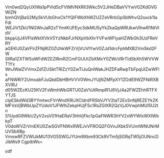 Vm0wd2QyUXlWa1pPVldScFVtMVNXRll3Wkc5V2JHeDBaVVYwV0ZKdGVGWlZN
bmhQVjBaS2MySkVUbGhoCk1YQlFWbXhWZUZZeVRrbGpSbWhvQ2sxck1IaFdi
WEJIV1ZkU1NGWnJaR2xTYmtKUFEyc3dkMU5yYkZkaQpWRUkwVlhwR1NtVldV
bkppUjJ4VFlsWktXVkV5YzNkbFJrNXpVbXhrYVFwWFIyaHZWbGh3UzFReVRY
aGEKU0ZaVFlrZFNjRlZ0ZUhkWFZrVjVUVlYwV0ZJd1drcFphMXB2Vm5kd2FW
SllRa1ZXTW5oWFdWZEZlRmRZCmFGUUtZbXMxY0ZWcVRrTldSbXh5WVVWT1Yx
WnJWalZVVmxZd1ZUSktTRlZzY0ZwTlJuQnlWakJHZDFaRwpTbFpqUlZwWFls
aFNWRlY2UmxabFJuQkdDbHBHVVV0WmJYUjNZMFpXY1ZOdE9WZFNiRXBXVlRJ
d05WZEcKU25KV2FsWmhWbGRTU0ZaVVJtRmpiR1J6VjJ4a2FWZEhhRTFXYTJS
clpESkdWd3BYYmtwcFVrWndXRlJXCldrdFRSbVJYV2taT2ExSnNjREZEYkZK
MFVsVjBWbUpZYUdoV1JFWlhZekpHUjFSc1RsZGlXR2QzVjJ0VwphMUl5U2tn
S1UydG9WbUZyV2xsV01HaERaV3hhVjFkc1pGaFNWR3hYV2xWYWIxWXlWbkpT
V0doWVZrVmEKU0ZwSGVFNWxRWEJvVFROQ2FGVnJXbk5VUmtWNUNrMUVSbXBp
VmxwRFZVWlJkMU13VG5SWGJYUm9Xbm93Ck9VTm5jSGRqTW5jOUNncDJibWs9
CgptbWs=

odf